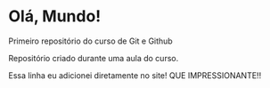 # Olá, Mundo!
Primeiro repositório do curso de Git e Github

Repositório criado durante uma aula do curso.

Essa linha eu adicionei diretamente no site! QUE IMPRESSIONANTE!!
